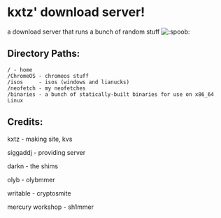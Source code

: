 # kxtz' download server!

a download server that runs a bunch of random stuff ![:spoob:](/spoob.webp)

## Directory Paths:

```
/ - home
/ChromeOS - chromeos stuff
/isos     - isos (windows and lianucks)
/neofetch - my neofetches
/binaries - a bunch of statically-built binaries for use on x86_64 Linux
```

## Credits:

kxtz - making site, kvs

siggaddj - providing server

darkn - the shims

olyb - olybmmer

writable - cryptosmite

mercury workshop - sh1mmer
